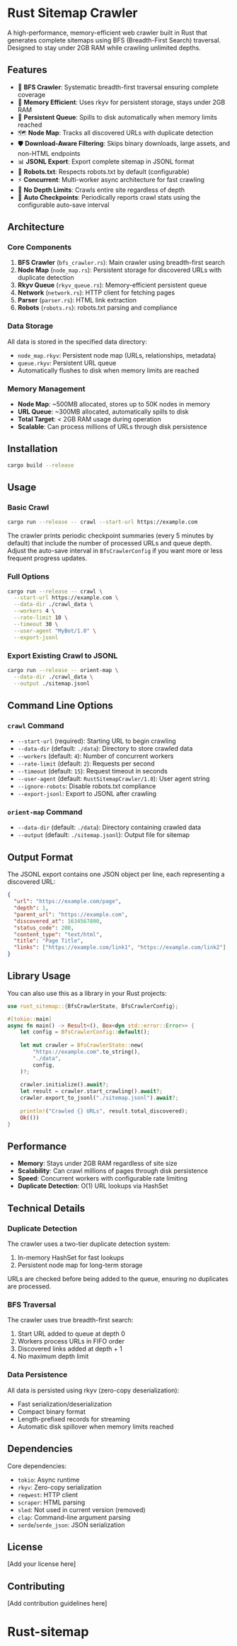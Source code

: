 # Rust Sitemap Crawler

A high-performance, memory-efficient web crawler built in Rust that generates complete sitemaps using BFS (Breadth-First Search) traversal. Designed to stay under 2GB RAM while crawling unlimited depths.

## Features

- 🚀 **BFS Crawler**: Systematic breadth-first traversal ensuring complete coverage
- 💾 **Memory Efficient**: Uses rkyv for persistent storage, stays under 2GB RAM
- 🔄 **Persistent Queue**: Spills to disk automatically when memory limits reached
- 🗺️ **Node Map**: Tracks all discovered URLs with duplicate detection
- 🛡️ **Download-Aware Filtering**: Skips binary downloads, large assets, and non-HTML endpoints
- 📊 **JSONL Export**: Export complete sitemap in JSONL format
- 🤖 **Robots.txt**: Respects robots.txt by default (configurable)
- ⚡ **Concurrent**: Multi-worker async architecture for fast crawling
- 📝 **No Depth Limits**: Crawls entire site regardless of depth
- 💾 **Auto Checkpoints**: Periodically reports crawl stats using the configurable auto-save interval

## Architecture

### Core Components

1. **BFS Crawler** (`bfs_crawler.rs`): Main crawler using breadth-first search
2. **Node Map** (`node_map.rs`): Persistent storage for discovered URLs with duplicate detection
3. **Rkyv Queue** (`rkyv_queue.rs`): Memory-efficient persistent queue
4. **Network** (`network.rs`): HTTP client for fetching pages
5. **Parser** (`parser.rs`): HTML link extraction
6. **Robots** (`robots.rs`): robots.txt parsing and compliance

### Data Storage

All data is stored in the specified data directory:
- `node_map.rkyv`: Persistent node map (URLs, relationships, metadata)
- `queue.rkyv`: Persistent URL queue
- Automatically flushes to disk when memory limits are reached

### Memory Management

- **Node Map**: ~500MB allocated, stores up to 50K nodes in memory
- **URL Queue**: ~300MB allocated, automatically spills to disk
- **Total Target**: < 2GB RAM usage during operation
- **Scalable**: Can process millions of URLs through disk persistence

## Installation

```bash
cargo build --release
```

## Usage

### Basic Crawl

```bash
cargo run --release -- crawl --start-url https://example.com
```

The crawler prints periodic checkpoint summaries (every 5 minutes by default) that include the number of processed URLs and queue depth. Adjust the auto-save interval in `BfsCrawlerConfig` if you want more or less frequent progress updates.

### Full Options

```bash
cargo run --release -- crawl \
  --start-url https://example.com \
  --data-dir ./crawl_data \
  --workers 4 \
  --rate-limit 10 \
  --timeout 30 \
  --user-agent "MyBot/1.0" \
  --export-jsonl
```

### Export Existing Crawl to JSONL

```bash
cargo run --release -- orient-map \
  --data-dir ./crawl_data \
  --output ./sitemap.jsonl
```

## Command Line Options

### `crawl` Command

- `--start-url` (required): Starting URL to begin crawling
- `--data-dir` (default: `./data`): Directory to store crawled data
- `--workers` (default: `4`): Number of concurrent workers
- `--rate-limit` (default: `2`): Requests per second
- `--timeout` (default: `15`): Request timeout in seconds
- `--user-agent` (default: `RustSitemapCrawler/1.0`): User agent string
- `--ignore-robots`: Disable robots.txt compliance
- `--export-jsonl`: Export to JSONL after crawling

### `orient-map` Command

- `--data-dir` (default: `./data`): Directory containing crawled data
- `--output` (default: `./sitemap.jsonl`): Output file for sitemap

## Output Format

The JSONL export contains one JSON object per line, each representing a discovered URL:

```json
{
  "url": "https://example.com/page",
  "depth": 1,
  "parent_url": "https://example.com",
  "discovered_at": 1634567890,
  "status_code": 200,
  "content_type": "text/html",
  "title": "Page Title",
  "links": ["https://example.com/link1", "https://example.com/link2"]
}
```

## Library Usage

You can also use this as a library in your Rust projects:

```rust
use rust_sitemap::{BfsCrawlerState, BfsCrawlerConfig};

#[tokio::main]
async fn main() -> Result<(), Box<dyn std::error::Error>> {
    let config = BfsCrawlerConfig::default();
    
    let mut crawler = BfsCrawlerState::new(
        "https://example.com".to_string(),
        "./data",
        config,
    )?;
    
    crawler.initialize().await?;
    let result = crawler.start_crawling().await?;
    crawler.export_to_jsonl("./sitemap.jsonl").await?;
    
    println!("Crawled {} URLs", result.total_discovered);
    Ok(())
}
```

## Performance

- **Memory**: Stays under 2GB RAM regardless of site size
- **Scalability**: Can crawl millions of pages through disk persistence
- **Speed**: Concurrent workers with configurable rate limiting
- **Duplicate Detection**: O(1) URL lookups via HashSet

## Technical Details

### Duplicate Detection

The crawler uses a two-tier duplicate detection system:
1. In-memory HashSet for fast lookups
2. Persistent node map for long-term storage

URLs are checked before being added to the queue, ensuring no duplicates are processed.

### BFS Traversal

The crawler uses true breadth-first search:
1. Start URL added to queue at depth 0
2. Workers process URLs in FIFO order
3. Discovered links added at depth + 1
4. No maximum depth limit

### Data Persistence

All data is persisted using rkyv (zero-copy deserialization):
- Fast serialization/deserialization
- Compact binary format
- Length-prefixed records for streaming
- Automatic disk spillover when memory limits reached

## Dependencies

Core dependencies:
- `tokio`: Async runtime
- `rkyv`: Zero-copy serialization
- `reqwest`: HTTP client
- `scraper`: HTML parsing
- `sled`: Not used in current version (removed)
- `clap`: Command-line argument parsing
- `serde`/`serde_json`: JSON serialization

## License

[Add your license here]

## Contributing

[Add contribution guidelines here]
# Rust-sitemap
